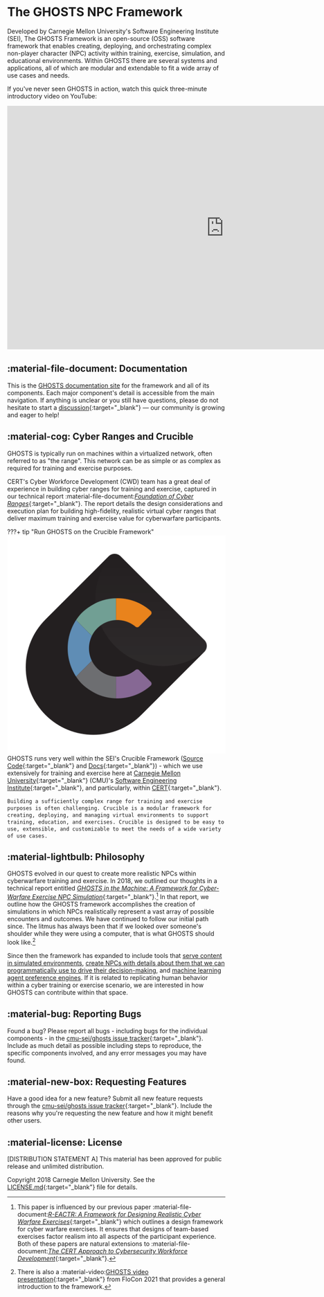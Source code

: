 # The GHOSTS NPC Framework

Developed by Carnegie Mellon University's Software Engineering Institute (SEI), The GHOSTS Framework is an open-source (OSS) software framework that enables creating, deploying, and orchestrating complex non-player character (NPC) activity within training, exercise, simulation, and educational environments. Within GHOSTS there are several systems and applications, all of which are modular and extendable to fit a wide array of use cases and needs.

If you've never seen GHOSTS in action, watch this quick three-minute introductory video on YouTube:

<iframe width="1000" height="563" src="https://www.youtube.com/embed/EkwK-cqwjjA" title="GHOSTS Intro on YouTube" frameborder="0" allow="accelerometer; autoplay; clipboard-write; encrypted-media; gyroscope; picture-in-picture; web-share" allowfullscreen></iframe>

## :material-file-document: Documentation

This is the [GHOSTS documentation site](https://cmu-sei.github.io/GHOSTS/) for the framework and all of its components. Each major component's detail is accessible from the main navigation. If anything is unclear or you still have questions, please do not hesitate to start a [discussion](https://github.com/cmu-sei/GHOSTS/discussions){:target="_blank"} — our community is growing and eager to help!

## :material-cog: Cyber Ranges and Crucible

GHOSTS is typically run on machines within a virtualized network, often referred to as "the range". This network can be as simple or as complex as required for training and exercise purposes.

CERT's Cyber Workforce Development (CWD) team has a great deal of experience in building cyber ranges for training and exercise, captured in our technical report :material-file-document:[_Foundation of Cyber Ranges_](https://resources.sei.cmu.edu/library/asset-view.cfm?assetid=734198){:target="_blank"}. The report details the design considerations and execution plan for building high-fidelity, realistic virtual cyber ranges that deliver maximum training and exercise value for cyberwarfare participants.

???+ tip "Run GHOSTS on the Crucible Framework"
    ![Crucible Logo](assets/img/crucible-icon-c-alpha.svg)
    GHOSTS runs very well within the SEI's Crucible Framework ([Source Code](https://github.com/cmu-sei/crucible){:target="_blank"} and [Docs](https://cmu-sei.github.io/crucible/){:target="_blank"}) - which we use extensively for training and exercise here at [Carnegie Mellon University](https://www.cmu.edu){:target="_blank"} (CMU)'s [Software Engineering Institute](https://sei.cmu.edu/){:target="_blank"}, and particularly, within [CERT](https://cert.org){:target="_blank"}.

    Building a sufficiently complex range for training and exercise purposes is often challenging. Crucible is a modular framework for creating, deploying, and managing virtual environments to support training, education, and exercises. Crucible is designed to be easy to use, extensible, and customizable to meet the needs of a wide variety of use cases.

## :material-lightbulb: Philosophy

GHOSTS evolved in our quest to create more realistic NPCs within cyberwarfare training and exercise. In 2018, we outlined our thoughts in a technical report entitled [_GHOSTS in the Machine: A Framework for Cyber-Warfare Exercise NPC Simulation_](https://resources.sei.cmu.edu/library/asset-view.cfm?assetid=534316){:target="_blank"}.[^1] In that report, we outline how the GHOSTS framework accomplishes the creation of simulations in which NPCs realistically represent a vast array of possible encounters and outcomes. We have continued to follow our initial path since. The litmus has always been that if we looked over someone's shoulder while they were using a computer, that is what GHOSTS should look like.[^2]

Since then the framework has expanded to include tools that [serve content in simulated environments](content/index.md), [create NPCs with details about them that we can programmatically use to drive their decision-making](animator/index.md), and [machine learning agent preference engines](spectre/index.md). If it is related to replicating human behavior within a cyber training or exercise scenario, we are interested in how GHOSTS can contribute within that space.

## :material-bug: Reporting Bugs

Found a bug? Please report all bugs - including bugs for the individual components - in the [cmu-sei/ghosts issue tracker](https://github.com/cmu-sei/ghosts/issues){:target="_blank"}. Include as much detail as possible including steps to reproduce, the specific components involved, and any error messages you may have found.

## :material-new-box: Requesting Features

Have a good idea for a new feature? Submit all new feature requests through the [cmu-sei/ghosts issue tracker](https://github.com/cmu-sei/ghosts/issues){:target="_blank"}. Include the reasons why you're requesting the new feature and how it might benefit other users.

## :material-license: License

[DISTRIBUTION STATEMENT A] This material has been approved for public release and unlimited distribution.

Copyright 2018 Carnegie Mellon University. See the [LICENSE.md](https://github.com/cmu-sei/GHOSTS/blob/master/LICENSE.md){:target="_blank"} file for details.

[^1]: This paper is influenced by our previous paper :material-file-document:[_R-EACTR: A Framework for Designing Realistic Cyber Warfare Exercises_](https://resources.sei.cmu.edu/library/asset-view.cfm?assetid=505224){:target="_blank"} which outlines a design framework for cyber warfare exercises. It ensures that designs of team-based exercises factor realism into all aspects of the participant experience. Both of these papers are natural extensions to :material-file-document:[_The CERT Approach to Cybersecurity Workforce Development_](https://resources.sei.cmu.edu/library/asset-view.cfm?assetid=9697){:target="_blank"}.

[^2]: There is also a :material-video:[GHOSTS video presentation](https://resources.sei.cmu.edu/library/asset-view.cfm?assetid=735300){:target="_blank"} from FloCon 2021 that provides a general introduction to the framework.
